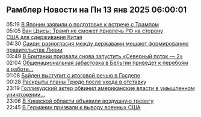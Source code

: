 <h2>Рамблер Новости на Пн 13 янв 2025 06:00:01</h2>
<div class="rssn table">
  <span class="smaller gray hspace">05:19</span> <a class="nodecor" href="https://news.rambler.ru/world/54034784-v-yaponii-zayavili-o-podgotovke-k-vstreche-s-trampom/">В Японии заявили о подготовке к встрече с Трампом</a>
</div>
<div class="rssn table">
  <span class="smaller gray hspace">05:05</span> <a class="nodecor" href="https://news.rambler.ru/world/54034715-van-tszisy-tramp-ne-smozhet-privlech-rf-na-storonu-ssha-dlya-sderzhivaniya-kitaya/">Ван Цзисы: Трамп не сможет привлечь РФ на сторону США для сдерживания Китая</a>
</div>
<div class="rssn table">
  <span class="smaller gray hspace">04:30</span> <a class="nodecor" href="https://news.rambler.ru/world/54034710-saidi-raznoglasiya-mezhdu-derzhavami-meshayut-formirovaniyu-pravitelstva-livii/">Саиди: разногласия между державами мешают формированию правительства Ливии</a>
</div>
<div class="rssn table">
  <span class="smaller gray hspace">03:49</span> <a class="nodecor" href="https://news.rambler.ru/world/54034684-v-britanii-prizvali-snova-zapustit-severnyy-potok-2/">В Британии призвали снова запустить «Северный поток — 2»</a>
</div>
<div class="rssn table">
  <span class="smaller gray hspace">02:04</span> <a class="nodecor" href="https://news.rambler.ru/world/54034593-obschenatsionalnaya-zabastovka-v-belgii-privedet-k-pereboyam-v-rabote-transporta/">Общенациональная забастовка в Бельгии приведет к перебоям в работе...</a>
</div>
<div class="rssn table">
  <span class="smaller gray hspace">01:08</span> <a class="nodecor" href="https://news.rambler.ru/world/54034516-bayden-vystupit-s-itogovoy-rechyu-v-gosdepe/">Байден выступит с итоговой речью в Госдепе</a>
</div>
<div class="rssn table">
  <span class="smaller gray hspace">00:28</span> <a class="nodecor" href="https://news.rambler.ru/world/54034493-raskryty-plany-tryudo-posle-uhoda-v-otstavku/">Раскрыты планы Трюдо после ухода в отставку</a>
</div>
<div class="rssn table">
  <span class="smaller gray hspace">23:19</span> <a class="nodecor" href="https://news.rambler.ru/world/54034305-gollivudskiy-akter-obvinil-amerikanskie-vlasti-v-umyshlennom-unichtozhenii-kalifornii/">Голливудский актер обвинил американские власти в умышленном уничтожении...</a>
</div>
<div class="rssn table">
  <span class="smaller gray hspace">23:06</span> <a class="nodecor" href="https://news.rambler.ru/world/54034339-v-kievskoy-oblasti-obyavili-vozdushnuyu-trevogu/">В Киевской области объявили воздушную тревогу</a>
</div>
<div class="rssn table">
  <span class="smaller gray hspace">22:45</span> <a class="nodecor" href="https://news.rambler.ru/world/54033851-v-germanii-prizvali-k-vyvodu-voennyh-ssha/">В Германии призвали к выводу военных США</a>
</div>